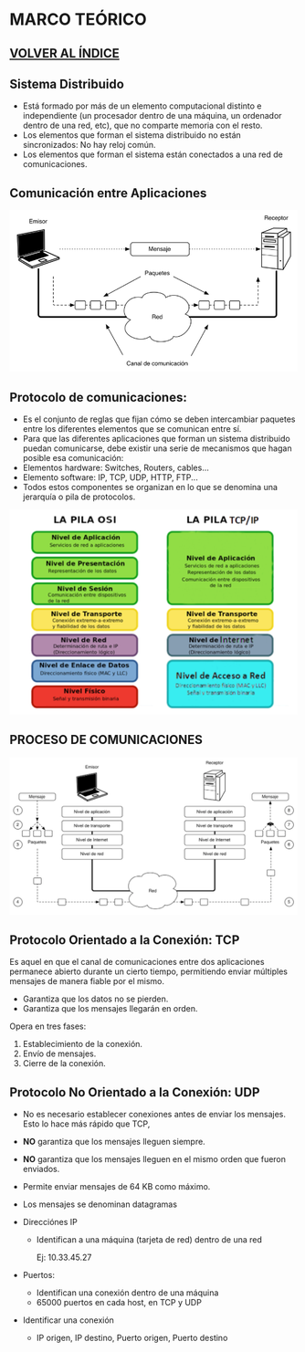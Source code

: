 # MARCO TEÓRICO

[VOLVER AL ÍNDICE](I.INDICE.md)
---

## Sistema Distribuido

- Está formado por más de un elemento computacional distinto e independiente (un procesador dentro de una máquina, un ordenador dentro de una red, etc), que no comparte memoria con el resto.
- Los elementos que forman el sistema distribuido no están sincronizados: No hay reloj común.
- Los elementos que forman el sistema están conectados a una red de comunicaciones.

## Comunicación entre Aplicaciones

![Comunicación entre aplicaciones](IMAGENES/IMG_03_01.png)

## Protocolo de comunicaciones:
- Es el conjunto de reglas que fijan cómo se deben intercambiar paquetes entre los diferentes elementos que se comunican entre sí.
- Para que las diferentes aplicaciones que forman un sistema distribuido puedan comunicarse, debe existir una serie de mecanismos que hagan posible esa comunicación:
- Elementos hardware: Switches, Routers, cables...
- Elemento software: IP, TCP, UDP, HTTP, FTP...
- Todos estos componentes se organizan en lo que se denomina una jerarquía o pila de protocolos.

![LA PILA DE PROTOCOLOS](IMAGENES/IMG_03_02.png)

## PROCESO DE COMUNICACIONES

![LA PILA DE PROTOCOLOS](IMAGENES/IMG_03_03.png)

## Protocolo Orientado a la Conexión: TCP
Es aquel en que el canal de comunicaciones entre dos aplicaciones permanece abierto durante un cierto tiempo, permitiendo enviar múltiples mensajes de manera fiable por el mismo.

* Garantiza que los datos no se pierden.
* Garantiza que los mensajes llegarán en orden.

Opera en tres fases:
1. Establecimiento de la conexión.
2. Envío de mensajes.
3. Cierre de la conexión.

## Protocolo No Orientado a la Conexión: UDP
* No es necesario establecer conexiones antes de enviar los mensajes. Esto lo hace más rápido que TCP, 
* **NO** garantiza que los mensajes lleguen siempre.
* **NO** garantiza que los mensajes lleguen en el mismo orden que fueron enviados.
* Permite enviar mensajes de 64 KB como máximo.
* Los mensajes se denominan datagramas

* Direcciónes IP
    * Identifican a una máquina (tarjeta de red) dentro de una red

        Ej: 10.33.45.27

* Puertos: 
    * Identifican una conexión dentro de una máquina
    * 65000 puertos en cada host, en TCP y UDP
* Identificar una conexión
    
    * IP origen, IP destino, Puerto origen, Puerto destino 
